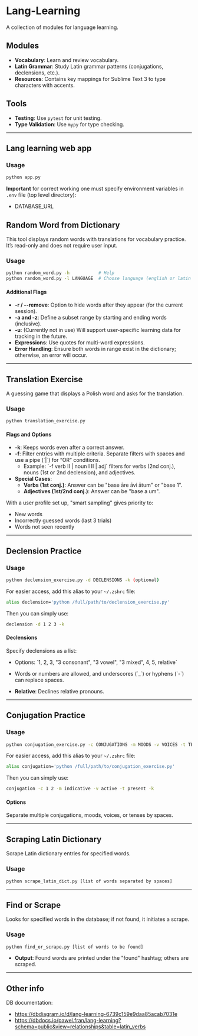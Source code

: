 # Lang-Learning

A collection of modules for language learning. 

## Modules

- **Vocabulary**: Learn and review vocabulary.
- **Latin Grammar**: Study Latin grammar patterns (conjugations, declensions, etc.).
- **Resources**: Contains key mappings for Sublime Text 3 to type characters with accents.

## Tools

- **Testing**: Use `pytest` for unit testing.
- **Type Validation**: Use `mypy` for type checking.

---

## Lang learning web app

### Usage
```bash
python app.py
```
**Important** for correct working one must specify environment variables in ```.env``` file (top level directory): 
- DATABASE_URL

## Random Word from Dictionary

This tool displays random words with translations for vocabulary practice. It’s read-only and does not require user input.

### Usage
```bash
python random_word.py -h           # Help
python random_word.py -l LANGUAGE  # Choose language (english or latin - required)
```

#### Additional Flags
- **-r / --remove**: Option to hide words after they appear (for the current session).
- **-a and -z**: Define a subset range by starting and ending words (inclusive).
- **-u**: (Currently not in use) Will support user-specific learning data for tracking in the future.
- **Expressions**: Use quotes for multi-word expressions.
- **Error Handling**: Ensure both words in range exist in the dictionary; otherwise, an error will occur.

---

## Translation Exercise

A guessing game that displays a Polish word and asks for the translation.

### Usage
```bash
python translation_exercise.py
```

#### Flags and Options
- **-k**: Keeps words even after a correct answer.
- **-f**: Filter entries with multiple criteria. Separate filters with spaces and use a pipe (\`|\`) for “OR” conditions.
  - Example: \`-f verb II | noun I II | adj\` filters for verbs (2nd conj.), nouns (1st or 2nd declension), and adjectives.
- **Special Cases**:
  - **Verbs (1st conj.)**: Answer can be "base āre āvi ātum" or "base 1".
  - **Adjectives (1st/2nd conj.)**: Answer can be "base a um".

With a user profile set up, "smart sampling" gives priority to:
  - New words
  - Incorrectly guessed words (last 3 trials)
  - Words not seen recently

---

## Declension Practice

### Usage
```bash
python declension_exercise.py -d DECLENSIONS -k (optional)
```

For easier access, add this alias to your `~/.zshrc` file:
```bash
alias declension='python /full/path/to/declension_exercise.py'
```

Then you can simply use:
```bash
declension -d 1 2 3 -k
```

#### Declensions
Specify declensions as a list:
- Options: \`1, 2, 3, "3 consonant", "3 vowel", "3 mixed", 4, 5, relative\`
- Words or numbers are allowed, and underscores (\`_\`) or hyphens (\`-\`) can replace spaces.

- **Relative**: Declines relative pronouns.

---

## Conjugation Practice

### Usage
```bash
python conjugation_exercise.py -c CONJUGATIONS -m MOODS -v VOICES -t TENSES -k
```

For easier access, add this alias to your `~/.zshrc` file:
```bash
alias conjugation='python /full/path/to/conjugation_exercise.py'
```

Then you can simply use:
```bash
conjugation -c 1 2 -m indicative -v active -t present -k
```

#### Options
Separate multiple conjugations, moods, voices, or tenses by spaces.

---

## Scraping Latin Dictionary

Scrape Latin dictionary entries for specified words.

### Usage
```bash
python scrape_latin_dict.py [list of words separated by spaces]
```

---

## Find or Scrape

Looks for specified words in the database; if not found, it initiates a scrape.

### Usage
```bash
python find_or_scrape.py [list of words to be found]
```

- **Output**: Found words are printed under the "found" hashtag; others are scraped.

---

## Other info
DB documentation:
* https://dbdiagram.io/d/lang-learning-6739c159e9daa85acab7031e
* https://dbdocs.io/pawel.fran/lang-learning?schema=public&view=relationships&table=latin_verbs
